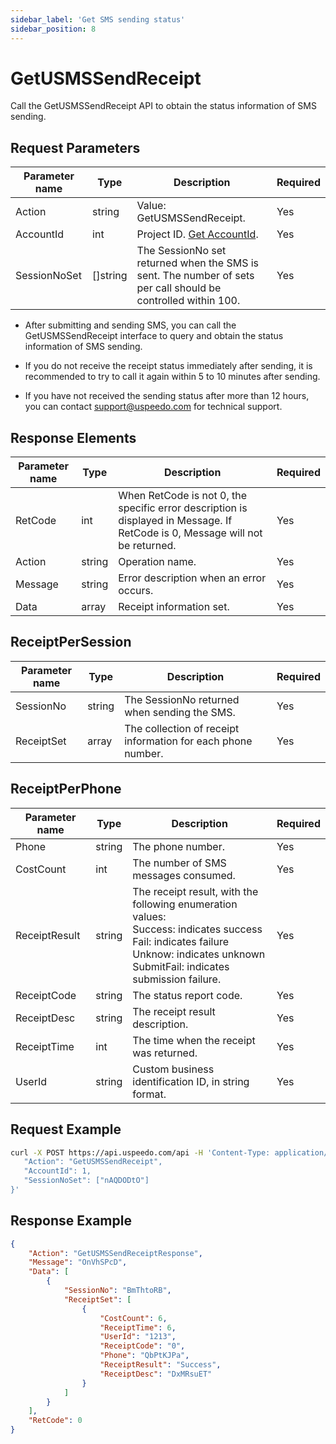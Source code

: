 ```yaml
---
sidebar_label: 'Get SMS sending status'
sidebar_position: 8
---
```

# GetUSMSSendReceipt

Call the GetUSMSSendReceipt API to obtain the status information of SMS sending.

## Request Parameters

|Parameter name| Type |Description|Required|
|---|---|---|---|
|Action| string | Value: GetUSMSSendReceipt. |Yes|
|AccountId | int | Project ID. [Get AccountId](../index.md). | Yes |
|SessionNoSet| []string | The SessionNo set returned when the SMS is sent. The number of sets per call should be controlled within 100.|Yes|

- After submitting and sending SMS, you can call the GetUSMSSendReceipt interface to query and obtain the status information of SMS sending.

- If you do not receive the receipt status immediately after sending, it is recommended to try to call it again within 5 to 10 minutes after sending.

- If you have not received the sending status after more than 12 hours, you can contact support@uspeedo.com for technical support.

## Response Elements

|Parameter name|Type|Description|Required|
|---|---|---|---|
|RetCode|int|When RetCode is not 0, the specific error description is displayed in Message. If RetCode is 0, Message will not be returned.|Yes|
|Action|string|Operation name.|Yes|
|Message|string|Error description when an error occurs.|Yes|
|Data|array|Receipt information set.|Yes|

## ReceiptPerSession

|Parameter name|Type|Description|Required|
|---|---|---|---|
|SessionNo|string|The SessionNo returned when sending the SMS.|Yes|
|ReceiptSet|array|The collection of receipt information for each phone number.|Yes|

## ReceiptPerPhone

|Parameter name|Type|Description|Required|
|---|---|---|---|
|Phone|string|The phone number.|Yes|
|CostCount|int|The number of SMS messages consumed.|Yes|
|ReceiptResult|string|The receipt result, with the following enumeration values:<br/>Success: indicates success<br/>Fail: indicates failure<br/>Unknow: indicates unknown<br/>SubmitFail: indicates submission failure.|Yes|
|ReceiptCode|string|The status report code.|Yes|
|ReceiptDesc|string|The receipt result description.|Yes|
|ReceiptTime|int|The time when the receipt was returned.|Yes|
|UserId|string|Custom business identification ID, in string format.|Yes|

## Request Example

```bash
curl -X POST https://api.uspeedo.com/api -H 'Content-Type: application/json' -d '{
   "Action": "GetUSMSSendReceipt",
   "AccountId": 1,
   "SessionNoSet": ["nAQDODtO"]
}'
```

## Response Example

```json
{
    "Action": "GetUSMSSendReceiptResponse", 
    "Message": "OnVhSPcD", 
    "Data": [
        {
            "SessionNo": "BmThtoRB", 
            "ReceiptSet": [
                {
                    "CostCount": 6, 
                    "ReceiptTime": 6, 
                    "UserId": "1213", 
                    "ReceiptCode": "0", 
                    "Phone": "QbPtKJPa", 
                    "ReceiptResult": "Success", 
                    "ReceiptDesc": "DxMRsuET"
                }
            ]
        }
    ], 
    "RetCode": 0
}
```
